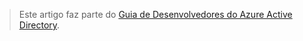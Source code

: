 > Este artigo faz parte do [Guia de Desenvolvedores do Azure Active Directory](../articles/active-directory/active-directory-developers-guide.md).

<!---HONumber=Oct15_HO3-->